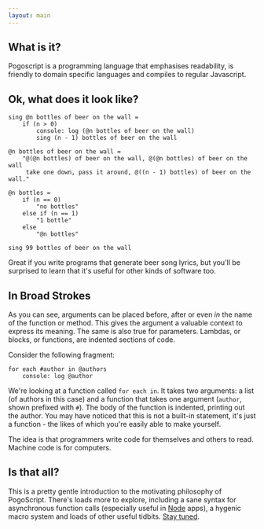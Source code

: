 ```yaml
---
layout: main
---
```


## What is it?

Pogoscript is a programming language that emphasises readability, is friendly to domain specific languages and compiles to regular Javascript.

## Ok, what does it look like?

    sing @n bottles of beer on the wall =
        if (n > 0)
            console: log (@n bottles of beer on the wall)
            sing (n - 1) bottles of beer on the wall

    @n bottles of beer on the wall =
        "@(@n bottles) of beer on the wall, @(@n bottles) of beer on the wall
         take one down, pass it around, @((n - 1) bottles) of beer on the wall."

    @n bottles =
        if (n == 0)
            "no bottles"
        else if (n == 1)
            "1 bottle"
        else
            "@n bottles"

    sing 99 bottles of beer on the wall

Great if you write programs that generate beer song lyrics, but you'll be surprised to learn that it's useful for other kinds of software too.

## In Broad Strokes

As you can see, arguments can be placed before, after or even _in_ the name of the function or method. This gives the argument a valuable context to express its meaning. The same is also true for parameters. Lambdas, or blocks, or functions, are indented sections of code.

Consider the following fragment:

    for each #author in @authors
        console: log @author

We're looking at a function called `for each in`. It takes two arguments: a list (of authors in this case) and a function that takes one argument (`author`, shown prefixed with `#`). The body of the function is indented, printing out the author. You may have noticed that this is not a built-in statement, it's just a function - the likes of which you're easily able to make yourself.

The idea is that programmers write code for themselves and others to read. Machine code is for computers.

## Is that all?

This is a pretty gentle introduction to the motivating philosophy of PogoScript. There's loads more to explore, including a sane syntax for asynchronous function calls (especially useful in [Node](http://nodejs.org/) apps), a hygenic macro system and loads of other useful tidbits. [Stay tuned](https://github.com/refractalize/pogoscript).


